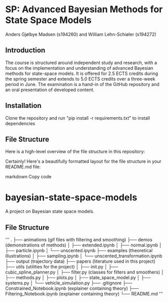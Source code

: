 # SP: Advanced Bayesian Methods for State Space Models

Anders Gjølbye Madsen (s194260) and William Lehn-Schiøler (s194272)

## Introduction

The course is structured around independent study and research, with a focus on the implementation and
understanding of advanced Bayesian methods for state-space models. It is offered for 2.5 ECTS credits during
the spring semester and extends to 5.0 ECTS credits over a three-week period in June. The examination is a
hand-in of the GitHub repository and an oral presentation of developed content.

## Installation

Clone the repository and run "pip install -r requirements.txt" to install dependencies

## File Structure

Here is a high-level overview of the file structure in this repository:


Certainly! Here's a beautifully formatted layout for the file structure in your README.md file:

markdown
Copy code
# bayesian-state-space-models

A project on Bayesian state space models.

## File Structure

'''
.
├── animations (gif files with filtering and smoothing)
├── demos (demonstrations of methods)
│ ├── extended.ipynb
│ ├── normal.ipynb
│ ├── particle.ipynb
│ └── unscented.ipynb
├── examples (theoretical illustrations)
│ ├── sampling.ipynb
│ └── unscented_transformation.ipynb
├── output (trajectory data)
├── papers (literature used in this project)
├── utils (utilities for the project)
│ ├── init.py
│ ├── cubic_spline_planner.py
│ ├── filter.py (classes for filters and smoothers)
│ ├── methods.py
│ ├── plots.py
│ ├── state_space_model.py
│ ├── systems.py
│ └── vehicle_simulation.py
├── .gitignore
├── Constrained_Notebook.ipynb (explainer containing theory)
├── Filtering_Notebook.ipynb (explainer containing theory)
└── README.md
'''

